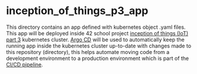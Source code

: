 # inception_of_things_p3_app

This directory contains an app defined with kubernetes object .yaml files. This app will be deployed inside 42 school project [inception of things (IoT) part 3](https://github.com/Aglorios17/Inception_Of_Things_19/tree/main/p3) kubernetes cluster. [Argo CD](https://github.com/artainmo/DevOps/tree/main/kubernetes#argo-cd) will be used to automatically keep the running app inside the kubernetes cluster up-to-date with changes made to this repository (directory), this helps automate moving code from a development environment to a production environment which is part of the [CI/CD pipeline](https://github.com/artainmo/DevOps#CICD-pipelines).

